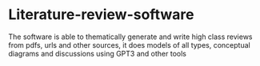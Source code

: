 # Literature-review-software
The software is able to thematically generate and write high class reviews from pdfs, urls and other sources, it does models of all types, conceptual diagrams and discussions using GPT3 and other tools
